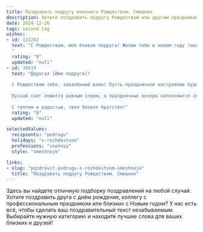 ```yaml
---
title: Поздравить подругу военного Рождеством. Смешное
description: Хотите поздравить подругу Рождеством или другим праздником? Наш ИИ создаст незабываемое поздравление, а вы обязательно выделитесь среди других.  
date: 2024-12-26
tags: second tag
wishes:
- id: 122282
  text: "С Рождеством, моя боевая подруга! Желаю тебе в новом году таких же блестящих побед, как в бою, только вместо врагов – горы несъеденных оливье и армии  назойливых родственников,  которых ты, конечно же,  с лёгкостью и улыбкой  победишь!  Пусть  твоя жизнь будет полна радости,  мира и  минимума боевых  действий (кроме разве что  кулинарных сражений на кухне!).
  "
  rating: "0"
  updated: "null"
- id: 30419
  text: "Дорогая [Имя подруги]!
  
  С Рождеством тебя, закалённый воин! Пусть праздничное настроение будет у тебя в строю, а желания исполняются с точностью военной операции. Желаю, чтобы в твоей жизни было больше «победных» моментов, чем в учениях, и чтобы под ёлкой ты находила не только подарки, но и уютные мгновения, как в своей любимой казарме!
  
  Пускай снег ложится ровным слоем, а праздничные вечера наполняются смехом и волшебством. Будь на страже своего счастья и здоровья, а за твоими спинами пусть всегда стоят верные друзья и добрые сказки!
  
  С теплом и радостью, твоя боевое братство!"
  rating: "0"
  updated: "null"

selectedValues:
  recipients: "podrugu"
  holidays: "s-rozhdestvom"
  professions: "voennyy"
  style: "smeshnoje"

links:
- slug: "pozdravit-podrugu-s-rozhdestvom-smeshnoje"
  title: "Поздравить подругу Рождеством. Смешное"
---
```


Здесь вы найдете отличную подборку поздравлений на любой случай.
Хотите поздравить друга с днём рождения, коллегу с профессиональным праздником или близких с Новым годом? У нас есть всё, чтобы сделать ваш поздравительный текст незабываемым. Выбирайте нужную категорию и находите лучшие слова для ваших близких и друзей!

